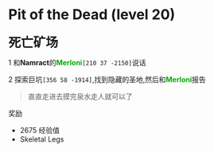 # Pit of the Dead (level 20)
<span style="font-size: 25px;">**死亡矿场**</span>

1 和**Namract**的<font color=00AA00>**Merloni**</font>`[210 37 -2150]`说话

2 探索巨坑`[356 58 -1914]`,找到隐藏的圣地,然后和<font color=00AA00>**Merloni**</font>报告

>直直走进去摸完泉水走人就可以了


奖励

+ 2675 经验值 
+ Skeletal Legs